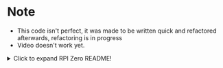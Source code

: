 # Note
- This code isn't perfect, it was made to be written quick and refactored afterwards, refactoring is in progress
- Video doesn't work yet.
<details>
<summary>Click to expand RPI Zero README!</summary>


# BOM ( todo Update with links)


  ```
  Reccomended
  [Arducam 64MP Camera module]
  ```
 __or__
  ```
  Not recomended (Screen to small on default build)
  [Raspberry HQ camera module] 
  [C or CS-mount lens]
  [optionally, a tripod] 
  ```
- ```[Raspberry Pi Zero 2]``` (Zero 1 might work)
- ```[SD card]```
- ```[Waveshare 1.3 inch display HAT]```
- ```[Waveshare UPS HAT (C)]``` (That one that is the size of a Raspberry pi zero)
- ```[Pin header]``` (for solderfree you want to dremel pins to keep battery safe)
- ```[M2.5 screws and standoffs]```
- ```[Heat sink]```
- ```[3d printer]``` (or camera mount)

# Installation


- Install RaspberryPi OS on a SD card (Bullseye 32bit)
- Deactivate ```screen blanking``` by running```sudo raspi-config``` -> ```Display Options``` -> ```D4 Screen Blanking``` -> ```<No>```

- #### Install CameraController (this repository)
```bash
sudo apt update -y && sudo apt upgrade -y
sudo apt install openjdk-8-jdk git -y

mkdir ~/projects
cd ~/Downloads/
git clone https://github.com/EngineeringOV/CameraController.git
cd CameraController
sudo cp ./src/main/resources/cameracontroller.service /etc/systemd/system/cameracontroller.service
sudo cp ./src/main/resources/default.config.properties ~/projects/config.properties
sudo bash gradlew jar
sudo cp ./build/libs/cameracontroller-1.jar ~/projects/cameracontroller-1.jar
sudo systemctl enable cameracontroller.service
sudo systemctl start cameracontroller.service
#sudo journalctl -u cameracontroller.service -f
sudo nano ~/projects/config.properties

sudo reboot
```
- #### Setup environment, optional but not really 
````bash
sudo apt install guake cmake p7zip-full zsh -y
# disable services that are slow to boot and use a lot of power
systemctl disable ModemManager.service
systemctl disable hciuart.service

# Enable I2C and SPI
sudo bash -c 'echo -e "dtparam=i2c_arm=on\ndtparam=spi=on" >> /boot/config.txt'
# Autohide taskbar
sudo sed -i "s/autohide=.*/autohide=1/" /etc/xdg/lxpanel/LXDE-pi/panels/panel

# Set swap size 
sudo dphys-swapfile swapoff
echo "CONF_SWAPSIZE=1024" > /etc/dphys-swapfile
sudo dphys-swapfile setup
sudo dphys-swapfile swapon

# Effectivised CMDline
sudo sed -i -e 's/\bconsole=tty[0-9]\+/console=tty3/' \
            -e '/rootwait/!b;s/\brootwait\b/& quiet loglevel=3 quiet logo.nologo nosplash cma=375M/' \
            -e 's/quiet[^ ]*//g;s/loglevel=[^ ]*//g;s/logo\.nologo//g;s/nosplash//g;s/cma=[^ ]*//g' \
            -e '/rootwait/s/$/ quiet loglevel=3 quiet logo.nologo nosplash cma=375M/' /boot/cmdline.txt


#todo disable wifi power savings mode
#todo install oh my zsh
# todo split up and automate config.txt additions
````

- install  display drivers (Instructions below) and ***Optional*** battery code examples 

### If the camera starts correctly then you did everything correctly and you're now done

## 1.3 inch display drivers

Raspi-config and enable SPI-config
````bash
#Update and install required libs
sudo apt install ttf-wqy-zenhei python3-pip cmake -y
sudo pip3 install RPi.GPIO
sudo pip3 install spidev

# bcm
mkdir ~/Downloads/
cd ~/Downloads
wget https://www.airspayce.com/mikem/bcm2835/bcm2835-1.71.tar.gz
tar zxvf bcm2835-1.71.tar.gz 
cd bcm2835-1.71/
sudo ./configure && sudo make && sudo make check && sudo make install
# For more, you can refer to the official website at: https://www.airspayce.com/mikem/bcm2835/

# wiring pi
cd ~/Downloads
git clone https://github.com/WiringPi/WiringPi
cd WiringPi
./build
gpio -v

# fbcp (Display driver)
#Notice that the cmake below differs from the one on WaveShares instructions because -DBACKLIGHT_CONTROL=OFF is flagged as off
cd ~/Downloads/
wget https://www.waveshare.com/w/upload/f/f9/Waveshare_fbcp.7z
7z x Waveshare_fbcp.7z -o./waveshare_fbcp
cd waveshare_fbcp
mkdir build
cd build
cmake -DSPI_BUS_CLOCK_DIVISOR=20 -DWAVESHARE_1INCH3_LCD_HAT=ON -DBACKLIGHT_CONTROL=OFF -DSTATISTICS=0 ..
make -j

sudo cp ~/Downloads/waveshare_fbcp/build/fbcp /usr/local/bin/fbcp
#Make fbcp autostart on boot
if ! grep -q "fbcp&" /etc/rc.local; then
  sudo sed -i '/^exit 0$/s/^exit 0$/fbcp\&\n&/' /etc/rc.local
fi
````

## Setting up config

- Do ````sudo nano /boot/config.txt```` And at the bottom add
````bash
# Speeds up boot
disable_splash=1
dtoverlay=disable-bt
boot_delay=0

# Sets display settings for our fancy display
hdmi_force_hotplug=1
hdmi_cvt=300 300 60 1 0 0 0
hdmi_group=2
hdmi_mode=87
display_rotate=0

# Makes sure the wifi doesn't crash as it can running with air cooling
#arm_freq=600
#gpu_freq=300
#sdram_freq=400

# Leaves enough RAM for camera as camera doesn't share with GPU_MEM.
gpu_mem=32

#Sets the right camera driver
````

HQ Camera Module
```bash
dtoverlay=imx477,media-controller=0
```
Arducam 64MP
```bash
todo fix
```

## (Optional development example code) UPS HAT
```shell
cd ~/Downloads/
wget https://www.waveshare.com/w/upload/4/40/UPS_HAT_C.7z
7zr x UPS_HAT_C.7z -r -o./
cd UPS_HAT_C
# python3 INA219.py
```
</details>

